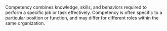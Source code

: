 Competency combines knowledge, skills, and behaviors required to perform a specific job or task effectively. Competency is often specific to a particular position or function, and may differ for different roles within the same organization.

